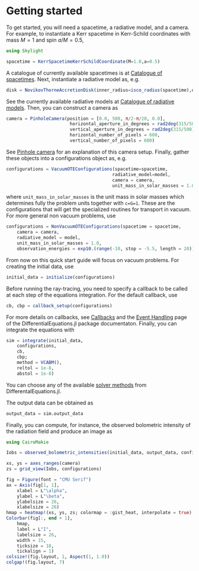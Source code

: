 # Getting started 

To get started, you will need a spacetime, a radiative model, and a camera. For example, to instantiate a Kerr spacetime in Kerr-Schild coordinates with mass $M=1$ and spin $a/M=0.5$, 

```julia
using Skylight

spacetime = KerrSpacetimeKerrSchildCoordinate(M=1.0,a=0.5)
```

A catalogue of currently available spacetimes is at [Catalogue of spacetimes](@ref). Next, instantiate a radiative model as, e.g.

```julia
disk = NovikovThorneAccretionDisk(inner_radius=isco_radius(spacetime),outer_radius=15.0)
```
See the currently available radiative models at [Catalogue of radiative models](@ref). Then, you can construct a camera as 

```julia
camera = PinholeCamera(position = [0.0, 500, π/2-π/20, 0.0],
                        horizontal_aperture_in_degrees = rad2deg(315/500),
                        vertical_aperture_in_degrees = rad2deg(315/500),
                        horizontal_number_of_pixels = 600,
                        vertical_number_of_pixels = 600)
```
See [Pinhole camera](@ref) for an explanation of this camera setup. Finally, gather these
objects into a configurations object as, e.g.

```julia
configurations = VacuumOTEConfigurations(spacetime=spacetime,
                                        radiative_model=model,
                                        camera = camera,
                                        unit_mass_in_solar_masses = 1.0)
```
where `unit_mass_in_solar_masses` is the unit mass in solar masses which determines fully the problem
units together with `c=G=1`. These are the configurations that will get the specialized routines for transport in vacuum. For more general non vacuum problems, use

```julia
configurations = NonVacuumOTEConfigurations(spacetime = spacetime,
    camera = camera,
    radiative_model = model,
    unit_mass_in_solar_masses = 1.0,
    observation_energies = exp10.(range(-10, stop = -5.5, length = 20)))
```

From now on this quick start guide will focus on vacuum problems. For creating the initial data, use

```julia
initial_data = initialize(configurations)
```

Before running the ray-tracing, you need to specify a callback to be called at each step of the equations integration. For the default callback, use

```julia 
cb, cbp = callback_setup(configurations)
```

For more details on callbacks, see [Callbacks](@ref) and the [Event Handling](https://docs.sciml.ai/DiffEqDocs/stable/features/callback_functions/) page of the DifferentialEquations.jl package documentaton. Finally, you can integrate the equations with

```julia
sim = integrate(initial_data,
    configurations,
    cb,
    cbp;
    method = VCABM(),
    reltol = 1e-8,
    abstol = 1e-8)
```
You can choose any of the available [solver methods](https://docs.sciml.ai/DiffEqDocs/stable/solvers/ode_solve/) from DifferentalEquations.jl.

The output data can be obtained as

```julia
output_data = sim.output_data
```

Finally, you can compute, for instance, the observed bolometric intensity of the radiation field and produce an image as

```julia
using CairoMakie

Iobs = observed_bolometric_intensities(initial_data, output_data, configurations)

xs, ys = axes_ranges(camera)
zs = grid_view(Iobs, configurations)

fig = Figure(font = "CMU Serif")
ax = Axis(fig[1, 1],
    xlabel = L"\alpha",
    ylabel = L"\beta",
    ylabelsize = 26,
    xlabelsize = 26)
hmap = heatmap!(xs, ys, zs; colormap = :gist_heat, interpolate = true)
Colorbar(fig[:, end + 1],
    hmap,
    label = L"I",
    labelsize = 26,
    width = 15,
    ticksize = 18,
    tickalign = 1)
colsize!(fig.layout, 1, Aspect(1, 1.0))
colgap!(fig.layout, 7)
```